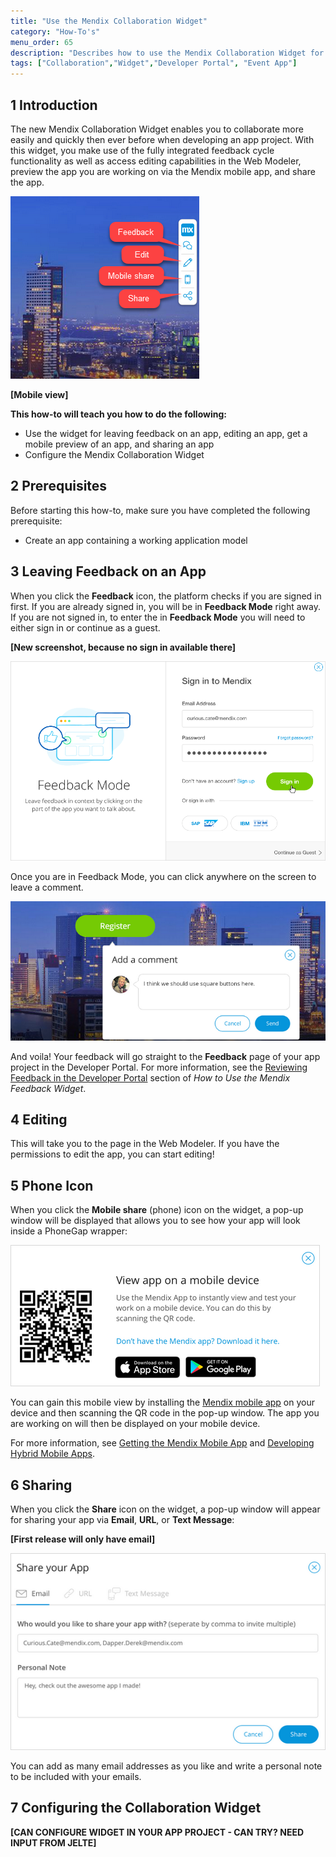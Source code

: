 ```yaml
---
title: "Use the Mendix Collaboration Widget"
category: "How-To's"
menu_order: 65
description: "Describes how to use the Mendix Collaboration Widget for providing feedback, editing, and sharing apps."
tags: ["Collaboration","Widget","Developer Portal", "Event App"]
---
```


## 1 Introduction

The new Mendix Collaboration Widget enables you to collaborate more easily and quickly then ever before when developing an app project. With this widget, you make use of the fully integrated feedback cycle functionality as well as access editing capabilities in the Web Modeler, preview the app you are working on via the Mendix mobile app, and share the app.

![](attachments/collab-widget/widget.png)

**[Mobile view]**

**This how-to will teach you how to do the following:**

* Use the widget for leaving feedback on an app, editing an app, get a mobile preview of an app, and sharing an app
* Configure the Mendix Collaboration Widget

## 2 Prerequisites

Before starting this how-to, make sure you have completed the following prerequisite:

* Create an app containing a working application model

## 3 Leaving Feedback on an App

When you click the **Feedback** icon, the platform checks if you are signed in first. If you are already signed in, you will be in **Feedback Mode** right away. If you are not signed in, to enter the in **Feedback Mode** you will need to either sign in or continue as a guest.

**[New screenshot, because no sign in available there]**

![](attachments/collab-widget/feedback-mode.png)

Once you are in Feedback Mode, you can click anywhere on the screen to leave a comment.

![](attachments/collab-widget/add-comment.png)

And voila! Your feedback will go straight to the **Feedback** page of your app project in the Developer Portal. For more information, see the [Reviewing Feedback in the Developer Portal](gathering-user-feedback#reviewing) section of *How to Use the Mendix Feedback Widget*.

## 4 Editing

This will take you to the page in the Web Modeler. If you have the permissions to edit the app, you can start editing! 

## 5 Phone Icon

When you click the **Mobile share** (phone) icon on the widget, a pop-up window will be displayed that allows you to see how  your app will look inside a PhoneGap wrapper:

![](attachments/collab-widget/view-app.png)

You can gain this mobile view by installing the [Mendix mobile app](https://play.google.com/store/apps/details?id=com.mendix.SprintrMobile) on your device and then scanning the QR code in the pop-up window. The app you are working on will then be displayed on your mobile device.

For more information, see [Getting the Mendix Mobile App](/refguide/getting-the-mendix-app) and [Developing Hybrid Mobile Apps](/refguide/developing-hybrid-mobile-apps).

## 6 Sharing

When you click the **Share** icon on the widget, a pop-up window will appear for sharing your app via **Email**, **URL**, or **Text Message**:

**[First release will only have email]**

![](attachments/collab-widget/share.png)

You can add as many email addresses as you like and write a personal note to be included with your emails.

## 7 Configuring the Collaboration Widget

**[CAN CONFIGURE WIDGET IN YOUR APP PROJECT - CAN TRY? NEED INPUT FROM JELTE]**